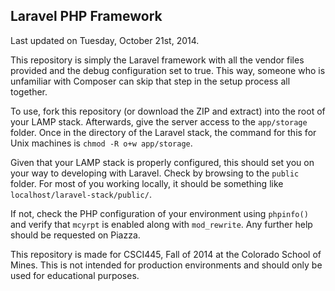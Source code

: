 ## Laravel PHP Framework 

Last updated on Tuesday, October 21st, 2014.

This repository is simply the Laravel framework with all the vendor files provided and the debug configuration set to true. This way, someone who is unfamiliar with Composer can skip that step in the setup process all together.

To use, fork this repository (or download the ZIP and extract) into the root of your LAMP stack. Afterwards, give the server access to the `app/storage` folder. Once in the directory of the Laravel stack, the command for this for Unix machines is `chmod -R o+w app/storage`.

Given that your LAMP stack is properly configured, this should set you on your way to developing with Laravel. Check by  browsing to the `public` folder. For most of you working locally, it should be something like `localhost/laravel-stack/public/`.

If not, check the PHP configuration of your environment using `phpinfo()` and verify that `mcyrpt` is enabled along with `mod_rewrite`. Any further help should be requested on Piazza.

This repository is made for CSCI445, Fall of 2014 at the Colorado School of Mines. This is not intended for production environments and should only be used for educational purposes.
